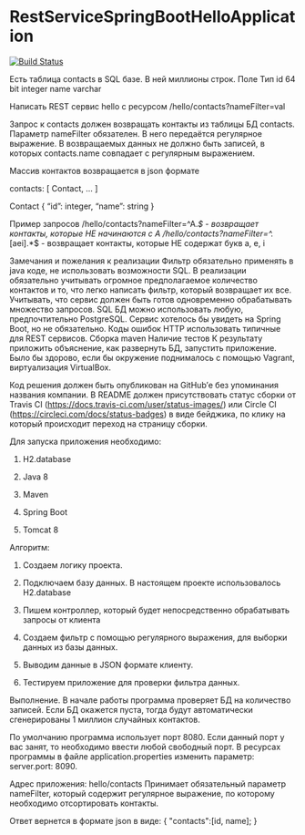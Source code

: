 # RestServiceSpringBootHelloApplication
[![Build Status](https://travis-ci.org/AkopV/RestServiceSpringBootHelloApplication.svg?branch=master)](https://travis-ci.org/AkopV/RestServiceSpringBootHelloApplication)

Есть таблица contacts в SQL базе. В ней миллионы строк.
Поле
Тип
id
64 bit integer
name
varchar


Написать REST сервис hello с ресурсом
/hello/contacts?nameFilter=val


Запрос к contacts должен возвращать контакты из таблицы БД contacts. Параметр nameFilter обязателен. В него передаётся регулярное выражение. В возвращаемых данных не должно быть записей, в которых contacts.name совпадает с регулярным выражением.


Массив контактов возвращается в json формате


contacts: [ Contact, ... ]


Contact
{
	“id”: integer,
 	“name”: string
}


Пример запросов
/hello/contacts?nameFilter=^A.*$ - возвращает контакты, которые НЕ начинаются с A
/hello/contacts?nameFilter=^.*[aei].*$ - возвращает контакты, которые НЕ содержат букв a, e, i


Замечания и пожелания к реализации
Фильтр обязательно применять в java коде, не использовать возможности SQL.
В реализации обязательно учитывать огромное предполагаемое количество контактов и то, что легко написать фильтр, который возвращает их все.
Учитывать, что сервис должен быть готов одновременно обрабатывать множество запросов.
SQL БД можно использовать любую, предпочтительно PostgreSQL.
Сервис хотелось бы увидеть на Spring Boot, но не обязательно.
Коды ошибок HTTP использовать типичные для REST сервисов.
Сборка maven
Наличие тестов
К результату приложить объяснение, как развернуть БД, запустить приложение. Было бы здорово, если бы окружение поднималось с помощью Vagrant, виртуализация VirtualBox.


Код решения должен быть опубликован на GitHub’е без упоминания названия компании. В README должен присутствовать статус сборки от Travis CI (https://docs.travis-ci.com/user/status-images/) или Circle CI (https://circleci.com/docs/status-badges) в виде бейджика, по клику на который происходит переход на страницу сборки.

Для запуска приложения необходимо:

1) H2.database

2) Java 8

3) Maven

4) Spring Boot

5) Tomcat 8

Алгоритм:

1) Создаем логику проекта.

2) Подключаем базу данных. В настоящем проекте использовалось H2.database

3) Пишем контроллер, который будет непосредственно обрабатывать запросы от клиента 

4) Создаем фильтр с помощью регулярного выражения, для выборки данных из базы данных.

5) Выводим данные в JSON формате клиенту.

6) Тестируем приложение для проверки фильтра данных.

Выполнение.
В начале работы программа проверяет БД на количество записей. Если БД окажется пуста, тогда будут автоматически сгенерированы 1 миллион случайных контактов.

По умолчанию программа использует порт 8080. Если данный порт у вас занят, то необходимо ввести любой свободный порт. В ресурсах программы в файле application.properties изменить параметр:  server.port: 8090.

Адрес приложения: hello/contacts Принимает обязательный параметр nameFilter, который содержит регулярное выражение, по которому необходимо отсортировать контакты.

Ответ вернется в формате json в виде:
{
  "contacts":[id, name];
}
